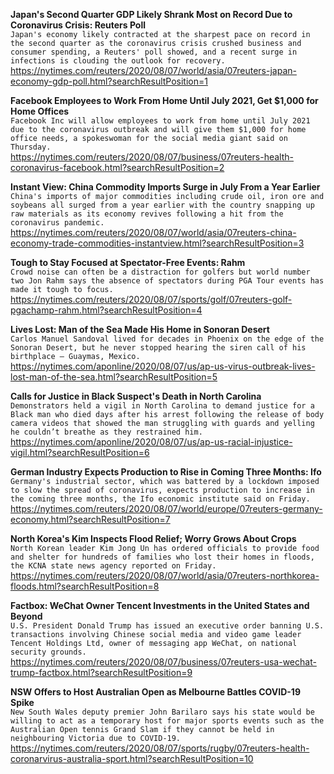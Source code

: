 **Japan's Second Quarter GDP Likely Shrank Most on Record Due to Coronavirus Crisis: Reuters Poll**\
`Japan's economy likely contracted at the sharpest pace on record in the second quarter as the coronavirus crisis crushed business and consumer spending, a Reuters' poll showed, and a recent surge in infections is clouding the outlook for recovery.`\
https://nytimes.com/reuters/2020/08/07/world/asia/07reuters-japan-economy-gdp-poll.html?searchResultPosition=1

**Facebook Employees to Work From Home Until July 2021, Get $1,000 for Home Offices**\
`Facebook Inc will allow employees to work from home until July 2021 due to the coronavirus outbreak and will give them $1,000 for home office needs, a spokeswoman for the social media giant said on Thursday.`\
https://nytimes.com/reuters/2020/08/07/business/07reuters-health-coronavirus-facebook.html?searchResultPosition=2

**Instant View: China Commodity Imports Surge in July From a Year Earlier**\
`China's imports of major commodities including crude oil, iron ore and soybeans all surged from a year earlier with the country snapping up raw materials as its economy revives following a hit from the coronavirus pandemic.`\
https://nytimes.com/reuters/2020/08/07/world/asia/07reuters-china-economy-trade-commodities-instantview.html?searchResultPosition=3

**Tough to Stay Focused at Spectator-Free Events: Rahm**\
`Crowd noise can often be a distraction for golfers but world number two Jon Rahm says the absence of spectators during PGA Tour events has made it tough to focus.`\
https://nytimes.com/reuters/2020/08/07/sports/golf/07reuters-golf-pgachamp-rahm.html?searchResultPosition=4

**Lives Lost: Man of the Sea Made His Home in Sonoran Desert**\
`Carlos Manuel Sandoval lived for decades in Phoenix on the edge of the Sonoran Desert, but he never stopped hearing the siren call of his birthplace — Guaymas, Mexico. `\
https://nytimes.com/aponline/2020/08/07/us/ap-us-virus-outbreak-lives-lost-man-of-the-sea.html?searchResultPosition=5

**Calls for Justice in Black Suspect's Death in North Carolina**\
`Demonstrators held a vigil in North Carolina to demand justice for a Black man who died days after his arrest following the release of body camera videos that showed the man struggling with guards and yelling he couldn’t breathe as they restrained him.`\
https://nytimes.com/aponline/2020/08/07/us/ap-us-racial-injustice-vigil.html?searchResultPosition=6

**German Industry Expects Production to Rise in Coming Three Months: Ifo**\
`Germany's industrial sector, which was battered by a lockdown imposed to slow the spread of coronavirus, expects production to increase in the coming three months, the Ifo economic institute said on Friday.`\
https://nytimes.com/reuters/2020/08/07/world/europe/07reuters-germany-economy.html?searchResultPosition=7

**North Korea's Kim Inspects Flood Relief; Worry Grows About Crops**\
`North Korean leader Kim Jong Un has ordered officials to provide food and shelter for hundreds of families who lost their homes in floods, the KCNA state news agency reported on Friday. `\
https://nytimes.com/reuters/2020/08/07/world/asia/07reuters-northkorea-floods.html?searchResultPosition=8

**Factbox: WeChat Owner Tencent Investments in the United States and Beyond**\
`U.S. President Donald Trump has issued an executive order banning U.S. transactions involving Chinese social media and video game leader Tencent Holdings Ltd, owner of messaging app WeChat, on national security grounds.`\
https://nytimes.com/reuters/2020/08/07/business/07reuters-usa-wechat-trump-factbox.html?searchResultPosition=9

**NSW Offers to Host Australian Open as Melbourne Battles COVID-19 Spike**\
`New South Wales deputy premier John Barilaro says his state would be willing to act as a temporary host for major sports events such as the Australian Open tennis Grand Slam if they cannot be held in neighbouring Victoria due to COVID-19.`\
https://nytimes.com/reuters/2020/08/07/sports/rugby/07reuters-health-coronarvirus-australia-sport.html?searchResultPosition=10

